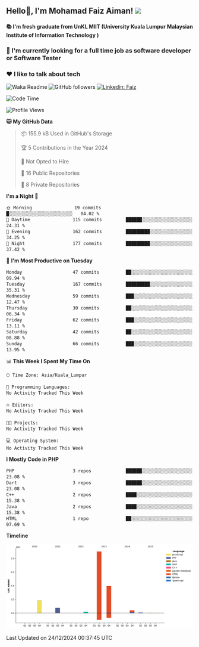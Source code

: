 <h2> Hello👋, I'm Mohamad Faiz Aiman! <img src="https://media.giphy.com/media/12oufCB0MyZ1Go/giphy.gif" width="50"></h2>

#### 📚 I'm fresh graduate from UnKL MIIT (University Kuala Lumpur Malaysian Institute of Information Technology )
###  🔭 I'm currently looking for a full time job as software developer or Software Tester
###  ❤️ I like to talk about tech 


![Waka Readme](https://github.com/anmol098/anmol098/workflows/Waka%20Readme/badge.svg)
![GitHub followers](https://img.shields.io/github/followers/faizaiman?label=Follow&style=social)
[![Linkedin: Faiz](https://img.shields.io/badge/-Faiz-blue?style=flat-square&logo=Linkedin&logoColor=white&link=https://www.linkedin.com/in/mohamad-faiz-aiman-623747192/)](https://www.linkedin.com/in/mohamad-faiz-aiman-623747192/)

<!--START_SECTION:waka-->
![Code Time](http://img.shields.io/badge/Code%20Time-244%20hrs%2026%20mins-blue)

![Profile Views](http://img.shields.io/badge/Profile%20Views-0-blue)

**🐱 My GitHub Data** 

> 📦 155.9 kB Used in GitHub's Storage 
 > 
> 🏆 5 Contributions in the Year 2024
 > 
> 🚫 Not Opted to Hire
 > 
> 📜 16 Public Repositories 
 > 
> 🔑 8 Private Repositories 
 > 
**I'm a Night 🦉** 

```text
🌞 Morning                19 commits          █░░░░░░░░░░░░░░░░░░░░░░░░   04.02 % 
🌆 Daytime                115 commits         ██████░░░░░░░░░░░░░░░░░░░   24.31 % 
🌃 Evening                162 commits         █████████░░░░░░░░░░░░░░░░   34.25 % 
🌙 Night                  177 commits         █████████░░░░░░░░░░░░░░░░   37.42 % 
```
📅 **I'm Most Productive on Tuesday** 

```text
Monday                   47 commits          ██░░░░░░░░░░░░░░░░░░░░░░░   09.94 % 
Tuesday                  167 commits         █████████░░░░░░░░░░░░░░░░   35.31 % 
Wednesday                59 commits          ███░░░░░░░░░░░░░░░░░░░░░░   12.47 % 
Thursday                 30 commits          ██░░░░░░░░░░░░░░░░░░░░░░░   06.34 % 
Friday                   62 commits          ███░░░░░░░░░░░░░░░░░░░░░░   13.11 % 
Saturday                 42 commits          ██░░░░░░░░░░░░░░░░░░░░░░░   08.88 % 
Sunday                   66 commits          ███░░░░░░░░░░░░░░░░░░░░░░   13.95 % 
```


📊 **This Week I Spent My Time On** 

```text
🕑︎ Time Zone: Asia/Kuala_Lumpur

💬 Programming Languages: 
No Activity Tracked This Week

🔥 Editors: 
No Activity Tracked This Week

🐱‍💻 Projects: 
No Activity Tracked This Week

💻 Operating System: 
No Activity Tracked This Week
```

**I Mostly Code in PHP** 

```text
PHP                      3 repos             ██████░░░░░░░░░░░░░░░░░░░   23.08 % 
Dart                     3 repos             ██████░░░░░░░░░░░░░░░░░░░   23.08 % 
C++                      2 repos             ████░░░░░░░░░░░░░░░░░░░░░   15.38 % 
Java                     2 repos             ████░░░░░░░░░░░░░░░░░░░░░   15.38 % 
HTML                     1 repo              ██░░░░░░░░░░░░░░░░░░░░░░░   07.69 % 
```



**Timeline**

![Lines of Code chart](https://raw.githubusercontent.com/faizaiman/faizaiman/main/assets/bar_graph.png)


 Last Updated on 24/12/2024 00:37:45 UTC
<!--END_SECTION:waka-->
